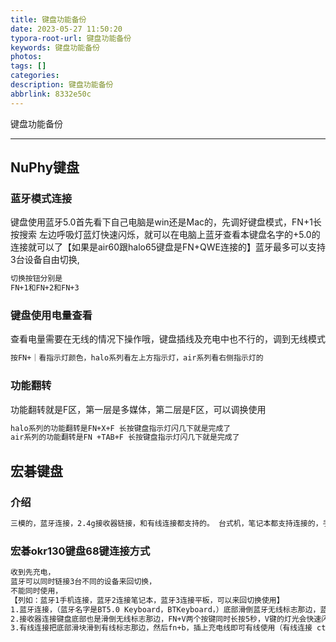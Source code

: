```yaml
---
title: 键盘功能备份
date: 2023-05-27 11:50:20
typora-root-url: 键盘功能备份
keywords: 键盘功能备份
photos:
tags: []
categories:
description: 键盘功能备份
abbrlink: 8332e50c
---
```


键盘功能备份

<!--more-->

------



## NuPhy键盘

### 蓝牙模式连接

键盘使用蓝牙5.0首先看下自己电脑是win还是Mac的，先调好键盘模式，FN+1长按搜索 左边呼吸灯蓝灯快速闪烁，就可以在电脑上蓝牙查看本键盘名字的+5.0的连接就可以了【如果是air60跟halo65键盘是FN+QWE连接的】蓝牙最多可以支持3台设备自由切换,

```markdown
切换按钮分别是
FN+1和FN+2和FN+3
```

### 键盘使用电量查看

查看电量需要在无线的情况下操作哦，键盘插线及充电中也不行的，调到无线模式

```markdown
按FN+｜看指示灯颜色，halo系列看左上方指示灯，air系列看右侧指示灯的
```

### 功能翻转

功能翻转就是F区，第一层是多媒体，第二层是F区，可以调换使用

```markdown
halo系列的功能翻转是FN+X+F 长按键盘指示灯闪几下就是完成了
air系列的功能翻转是FN +TAB+F 长按键盘指示灯闪几下就是完成了
```



## 宏碁键盘

### 介绍

```markdown
三模的，蓝牙连接，2.4g接收器链接，和有线连接都支持的。 台式机，笔记本都支持连接的，手机或者平板也可以用蓝牙连接哦
```

### 宏碁okr130键盘68键连接方式

```markdown
收到先充电，
蓝牙可以同时链接3台不同的设备来回切换，
不能同时使用，
【列如：蓝牙1手机连接，蓝牙2连接笔记本，蓝牙3连接平板，可以来回切换使用】
1.蓝牙连接，（蓝牙名字是BT5.0 Keyboard，BTKeyboard，）底部滑倒蓝牙无线标志那边，蓝牙有三个，FN+Z，FN+X，FN+C，选其中一组两个按键（如FN+Z）同时长按5秒，对应字母按键（Z）的灯变成快速闪烁，设备搜索蓝牙名称链接即可。【不同设备需要切换可以短按2个按键，长按5秒是蓝牙配对】
2.接收器连接键盘底部也是滑倒无线标志那边，FN+V两个按键同时长按5秒，V键的灯光会快速闪烁，之后插上接收器即可连接成功
3.有线连接把底部滑块滑到有线标志那边，然后fn+b，插上充电线即可有线使用（有线连接 ctrl灯常亮，充满后灯光恢复正常）
```